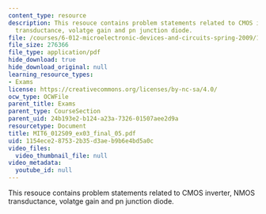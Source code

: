 ```yaml
---
content_type: resource
description: This resouce contains problem statements related to CMOS inverter, NMOS
  transductance, volatge gain and pn junction diode.
file: /courses/6-012-microelectronic-devices-and-circuits-spring-2009/1154ece287532b35d3aeb9b6e4bd5a0c_MIT6_012S09_ex03_final_05.pdf
file_size: 276366
file_type: application/pdf
hide_download: true
hide_download_original: null
learning_resource_types:
- Exams
license: https://creativecommons.org/licenses/by-nc-sa/4.0/
ocw_type: OCWFile
parent_title: Exams
parent_type: CourseSection
parent_uid: 24b193e2-b124-a23a-7326-01507aee2d9a
resourcetype: Document
title: MIT6_012S09_ex03_final_05.pdf
uid: 1154ece2-8753-2b35-d3ae-b9b6e4bd5a0c
video_files:
  video_thumbnail_file: null
video_metadata:
  youtube_id: null
---
```

This resouce contains problem statements related to CMOS inverter, NMOS transductance, volatge gain and pn junction diode.